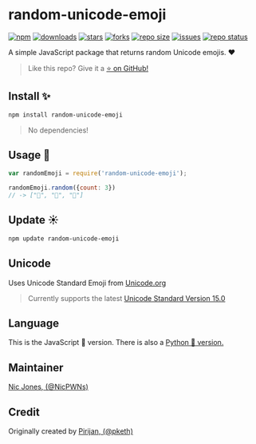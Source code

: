 # random-unicode-emoji

[![npm](https://img.shields.io/npm/v/random-unicode-emoji)](https://www.npmjs.com/package/random-unicode-emoji)
[![downloads](https://img.shields.io/npm/dw/random-unicode-emoji)](https://www.npmjs.com/package/random-unicode-emoji)
[![stars](https://img.shields.io/github/stars/NicPWNs/random-unicode-emoji)](https://github.com/NicPWNs/random-unicode-emoji/stargazers)
[![forks](https://img.shields.io/github/forks/NicPWNs/random-unicode-emoji.svg)](https://github.com/NicPWNs/random-unicode-emoji/forks)
[![repo size](https://img.shields.io/github/repo-size/NicPWNs/random-unicode-emoji)](https://github.com/NicPWNs/random-unicode-emoji)
[![issues](https://img.shields.io/github/issues/NicPWNs/random-unicode-emoji.svg)](https://github.com/NicPWNs/random-unicode-emoji/issues)
[![repo status](http://www.repostatus.org/badges/latest/active.svg)](http://www.repostatus.org/#active)

A simple JavaScript package that returns random Unicode emojis. ❤️

> Like this repo? Give it a [⭐ on GitHub!](https://github.com/NicPWNs/random-unicode-emoji)

## Install ✨

```bash
npm install random-unicode-emoji
```

> No dependencies!

## Usage 🐙

```js
var randomEmoji = require('random-unicode-emoji');

randomEmoji.random({count: 3})
// -> ["🐸", "🍇", "🚣"]
```

## Update ☀️

```bash
npm update random-unicode-emoji
```

## Unicode

Uses Unicode Standard Emoji from [Unicode.org](https://www.unicode.org/Public/emoji/)

> Currently supports the latest [Unicode Standard Version 15.0](https://www.unicode.org/Public/emoji/15.0/)

## Language

This is the JavaScript 📜 version. There is also a [Python 🐍 version.](https://github.com/NicPWNs/random-unicode-emoji-py)

## Maintainer

[Nic Jones, (@NicPWNs)](https://github.com/NicPWNs)

## Credit

Originally created by [Pirijan, (@pketh)](https://github.com/pketh)
